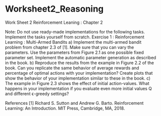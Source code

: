 # Worksheet2_Reasoning
Work Sheet 2 Reinforcement Leaning : Chapter 2


Note:
Do not use ready-made implementations for the following tasks. Implement the tasks yourself from
scratch.
Exercise 1 :
Reinforcement Learning : Multi-Armed Bandits
a) Implement the multi-armed bandit problem from chapter 2.3 of [1]. Make sure that you can
vary the parameters. Use the parameters from Figure 2.1 as one possible fixed parameter set.
Implement the automatic parameter generation as described in the book.
b) Reproduce the results from the example in Figure 2.2 of the book. Can you replicate the same
behavior of average rewards and percentage of optimal actions with your implementation? Create
plots that show the behavior of your implementation similar to these in the book.
c) The example in Figure 2.3 shows the effect of initial action-values. What happens in your
implementation if you evaluate even more initial values Q and different ϵ-greedy settings?


References
[1] Richard S. Sutton and Andrew G. Barto. Reinforcement Learning: An Introduction. MIT Press,
Cambridge, MA, 2018.
